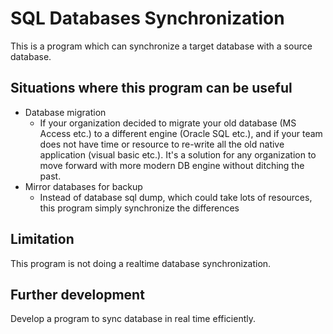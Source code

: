 # SQL Databases Synchronization

This is a program which can synchronize a target database with a source database.

## Situations where this program can be useful

- Database migration
  - If your organization decided to migrate your old database (MS Access etc.) to a different engine (Oracle SQL etc.), and if your team does not have time or resource to re-write all the old native application (visual basic etc.). It's a solution for any organization to move forward with more modern DB engine without ditching the past.
- Mirror databases for backup
  - Instead of database sql dump, which could take lots of resources, this program simply synchronize the differences

## Limitation

This program is not doing a realtime database synchronization.

## Further development

Develop a program to sync database in real time efficiently.